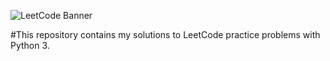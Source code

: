 ![LeetCode Banner](https://cdn.hashnode.com/res/hashnode/image/upload/v1636589930913/GUHhK3FKZ.jpeg)

#This repository contains my solutions to LeetCode practice problems with Python 3.

